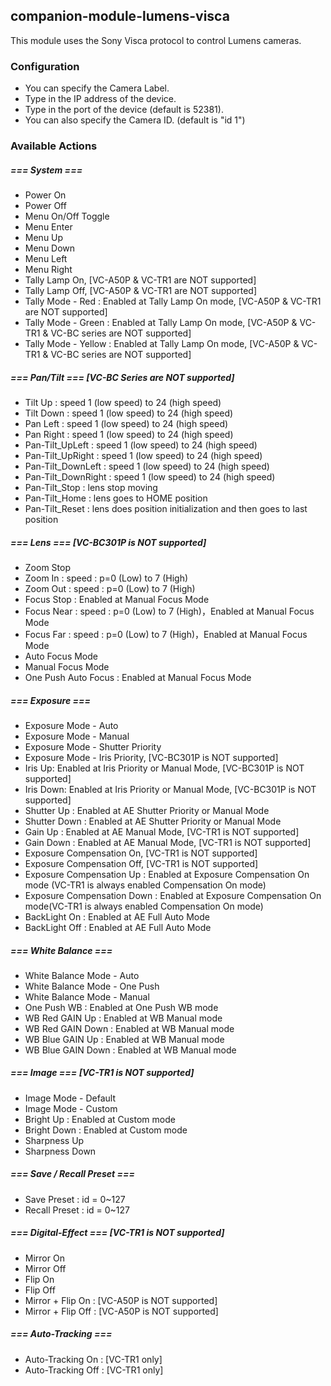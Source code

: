 ## companion-module-lumens-visca

This module uses the Sony Visca protocol to control Lumens cameras.

### Configuration

- You can specify the Camera Label.
- Type in the IP address of the device.
- Type in the port of the device (default is 52381).
- You can also specify the Camera ID. (default is "id 1")

### Available Actions

##### === System ===

- Power On
- Power Off
- Menu On/Off Toggle
- Menu Enter
- Menu Up
- Menu Down
- Menu Left
- Menu Right
- Tally Lamp On, [VC-A50P & VC-TR1 are NOT supported]
- Tally Lamp Off, [VC-A50P & VC-TR1 are NOT supported]
- Tally Mode - Red : Enabled at Tally Lamp On mode, [VC-A50P & VC-TR1 are NOT supported]
- Tally Mode - Green : Enabled at Tally Lamp On mode, [VC-A50P & VC-TR1 & VC-BC series are NOT supported]
- Tally Mode - Yellow : Enabled at Tally Lamp On mode, [VC-A50P & VC-TR1 & VC-BC series are NOT supported]

##### === Pan/Tilt === [VC-BC Series are NOT supported]

- Tilt Up : speed 1 (low speed) to 24 (high speed)
- Tilt Down : speed 1 (low speed) to 24 (high speed)
- Pan Left : speed 1 (low speed) to 24 (high speed)
- Pan Right : speed 1 (low speed) to 24 (high speed)
- Pan-Tilt_UpLeft : speed 1 (low speed) to 24 (high speed)
- Pan-Tilt_UpRight : speed 1 (low speed) to 24 (high speed)
- Pan-Tilt_DownLeft : speed 1 (low speed) to 24 (high speed)
- Pan-Tilt_DownRight : speed 1 (low speed) to 24 (high speed)
- Pan-Tilt_Stop : lens stop moving
- Pan-Tilt_Home : lens goes to HOME position
- Pan-Tilt_Reset : lens does position initialization and then goes to last position

##### === Lens === [VC-BC301P is NOT supported]

- Zoom Stop
- Zoom In : speed : p=0 (Low) to 7 (High)
- Zoom Out : speed : p=0 (Low) to 7 (High)
- Focus Stop : Enabled at Manual Focus Mode
- Focus Near : speed : p=0 (Low) to 7 (High)，Enabled at Manual Focus Mode
- Focus Far : speed : p=0 (Low) to 7 (High)，Enabled at Manual Focus Mode
- Auto Focus Mode
- Manual Focus Mode
- One Push Auto Focus : Enabled at Manual Focus Mode

##### === Exposure ===

- Exposure Mode - Auto
- Exposure Mode - Manual
- Exposure Mode - Shutter Priority
- Exposure Mode - Iris Priority, [VC-BC301P is NOT supported]
- Iris Up: Enabled at Iris Priority or Manual Mode, [VC-BC301P is NOT supported]
- Iris Down: Enabled at Iris Priority or Manual Mode, [VC-BC301P is NOT supported]
- Shutter Up : Enabled at AE Shutter Priority or Manual Mode
- Shutter Down : Enabled at AE Shutter Priority or Manual Mode
- Gain Up : Enabled at AE Manual Mode, [VC-TR1 is NOT supported]
- Gain Down : Enabled at AE Manual Mode, [VC-TR1 is NOT supported]
- Exposure Compensation On, [VC-TR1 is NOT supported]
- Exposure Compensation Off, [VC-TR1 is NOT supported]
- Exposure Compensation Up : Enabled at Exposure Compensation On mode (VC-TR1 is always enabled Compensation On mode)
- Exposure Compensation Down : Enabled at Exposure Compensation On mode(VC-TR1 is always enabled Compensation On mode)
- BackLight On : Enabled at AE Full Auto Mode
- BackLight Off : Enabled at AE Full Auto Mode

##### === White Balance ===

- White Balance Mode - Auto
- White Balance Mode - One Push
- White Balance Mode - Manual
- One Push WB : Enabled at One Push WB mode
- WB Red GAIN Up : Enabled at WB Manual mode
- WB Red GAIN Down : Enabled at WB Manual mode
- WB Blue GAIN Up : Enabled at WB Manual mode
- WB Blue GAIN Down : Enabled at WB Manual mode

##### === Image === [VC-TR1 is NOT supported]

- Image Mode - Default
- Image Mode - Custom
- Bright Up : Enabled at Custom mode
- Bright Down : Enabled at Custom mode
- Sharpness Up
- Sharpness Down

##### === Save / Recall Preset ===

- Save Preset : id = 0~127
- Recall Preset : id = 0~127

##### === Digital-Effect === [VC-TR1 is NOT supported]

- Mirror On
- Mirror Off
- Flip On
- Flip Off
- Mirror + Flip On : [VC-A50P is NOT supported]
- Mirror + Flip Off : [VC-A50P is NOT supported]

##### === Auto-Tracking ===

- Auto-Tracking On : [VC-TR1 only]
- Auto-Tracking Off : [VC-TR1 only]
